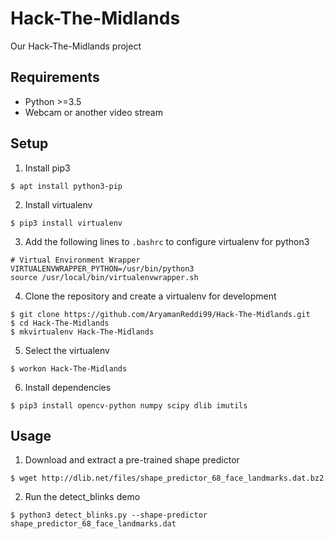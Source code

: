 # Hack-The-Midlands
Our Hack-The-Midlands project

## Requirements
- Python >=3.5
- Webcam or another video stream

## Setup
1. Install pip3
```
$ apt install python3-pip
```

2. Install virtualenv
```
$ pip3 install virtualenv
```

3. Add the following lines to `.bashrc` to configure virtualenv for python3
```
# Virtual Environment Wrapper
VIRTUALENVWRAPPER_PYTHON=/usr/bin/python3
source /usr/local/bin/virtualenvwrapper.sh
```

4. Clone the repository and create a virtualenv for development
```
$ git clone https://github.com/AryamanReddi99/Hack-The-Midlands.git
$ cd Hack-The-Midlands
$ mkvirtualenv Hack-The-Midlands
```

5. Select the virtualenv
```
$ workon Hack-The-Midlands
```

6. Install dependencies
```
$ pip3 install opencv-python numpy scipy dlib imutils
```

## Usage
1. Download and extract a pre-trained shape predictor
```
$ wget http://dlib.net/files/shape_predictor_68_face_landmarks.dat.bz2
```

2. Run the detect_blinks demo
```
$ python3 detect_blinks.py --shape-predictor shape_predictor_68_face_landmarks.dat
```